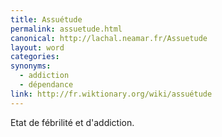 ```yaml
---
title: Assuétude
permalink: assuetude.html
canonical: http://lachal.neamar.fr/Assuetude
layout: word
categories:
synonyms:
  - addiction
  - dépendance
link: http://fr.wiktionary.org/wiki/assuétude
---
```


Etat de fébrilité et d'addiction.

